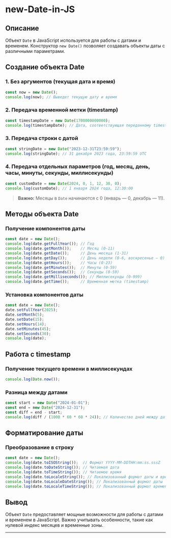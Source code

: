 # new-Date-in-JS

## Описание
Объект `Date` в JavaScript используется для работы с датами и временем. Конструктор `new Date()` позволяет создавать объекты даты с различными параметрами.

## Создание объекта Date

### 1. Без аргументов (текущая дата и время)
```js
const now = new Date();
console.log(now); // Выведет текущую дату и время
```

### 2. Передача временной метки (timestamp)
```js
const timestampDate = new Date(1700000000000);
console.log(timestampDate); // Дата, соответствующая переданному timestamp
```

### 3. Передача строки с датой
```js
const stringDate = new Date("2023-12-31T23:59:59");
console.log(stringDate); // 31 декабря 2023 года, 23:59:59 UTC
```

### 4. Передача отдельных параметров (год, месяц, день, часы, минуты, секунды, миллисекунды)
```js
const customDate = new Date(2024, 0, 1, 12, 30, 0);
console.log(customDate); // 1 января 2024 года, 12:30:00
```
> **Важно:** Месяцы в `Date` начинаются с 0 (январь — 0, декабрь — 11).

## Методы объекта Date

### Получение компонентов даты
```js
const date = new Date();
console.log(date.getFullYear()); // Год
console.log(date.getMonth());    // Месяц (0-11)
console.log(date.getDate());     // День месяца (1-31)
console.log(date.getDay());      // День недели (0-6, воскресенье — 0)
console.log(date.getHours());    // Часы (0-23)
console.log(date.getMinutes());  // Минуты (0-59)
console.log(date.getSeconds());  // Секунды (0-59)
console.log(date.getMilliseconds()); // Миллисекунды (0-999)
console.log(date.getTime());     // Временная метка (timestamp)
```

### Установка компонентов даты
```js
const date = new Date();
date.setFullYear(2025);
date.setMonth(5);
date.setDate(15);
date.setHours(14);
date.setMinutes(45);
date.setSeconds(30);
console.log(date);
```

## Работа с timestamp

### Получение текущего времени в миллисекундах
```js
console.log(Date.now());
```

### Разница между датами
```js
const start = new Date("2024-01-01");
const end = new Date("2024-12-31");
const diff = end - start;
console.log(diff / (1000 * 60 * 60 * 24)); // Количество дней между датами
```

## Форматирование даты

### Преобразование в строку
```js
const date = new Date();
console.log(date.toISOString());  // Формат YYYY-MM-DDTHH:mm:ss.sssZ
console.log(date.toDateString()); // Читаемая дата
console.log(date.toTimeString()); // Читаемое время
console.log(date.toLocaleString()); // Локализованный формат даты и времени
console.log(date.toLocaleDateString()); // Локализованный формат даты
console.log(date.toLocaleTimeString()); // Локализованный формат времени
```

## Вывод
Объект `Date` предоставляет мощные возможности для работы с датами и временем в JavaScript. Важно учитывать особенности, такие как нулевой индекс месяцев и временные зоны.

---


